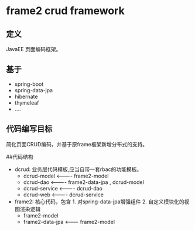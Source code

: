 # frame2 crud framework

## 定义
JavaEE 页面编码框架。

## 基于
* spring-boot
* spring-data-jpa
* hibernate
* thymeleaf
* ....

## 代码编写目标
简化页面CRUD编码，并基于原frame框架新增分布式的支持。

##代码结构

* dcrud: 业务层代码模板,应当自带一套rbac的功能模板。
    * dcrud-model  <---- frame2-model 
    * dcrud-dao   <---- frame2-data-jpa ,  dcrud-model
    * dcrud-service <---- dcrud-dao
    * dcrud-web <---- dcrud-service
* frame2: 核心代码，包含 1. 对spring-data-jpa增强组件 2. 自定义模块化的视图渲染逻辑
    * frame2-model
    * frame2-data-jpa  <--- frame2-model
